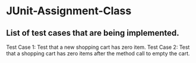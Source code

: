# JUnit-Assignment-Class

List of test cases that are being implemented.
----------------------------------------------

Test Case 1: Test that a new shopping cart has zero item.
Test Case 2: Test that a shopping cart has zero items after the method call to empty the cart.